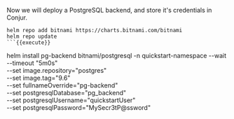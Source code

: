 Now we will deploy a PostgreSQL backend, and store it's credentials in Conjur.

```
helm repo add bitnami https://charts.bitnami.com/bitnami
helm repo update
```{{execute}}

```
helm install pg-backend bitnami/postgresql -n quickstart-namespace --wait --timeout "5m0s" \
  --set image.repository="postgres" \
  --set image.tag="9.6" \
  --set fullnameOverride="pg-backend" \
  --set postgresqlDatabase="pg_backend" \
  --set postgresqlUsername="quickstartUser" \
  --set postgresqlPassword="MySecr3tP@ssword"
```{{execute}}
